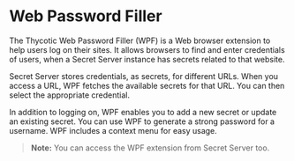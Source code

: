 [title]: # (Web Password Filler)
[tags]: # (WPF)
[priority]: # (1)
# Web Password Filler

The Thycotic Web Password Filler (WPF) is a Web browser extension to help users log on their sites. It allows browsers to find and enter credentials of users, when a Secret Server instance has secrets related to that website.

Secret Server stores credentials, as secrets, for different URLs. When you access a URL, WPF fetches the available secrets for that URL. You can then select the appropriate credential.

In addition to logging on, WPF enables you to add a new secret or update an existing secret. You can use WPF to generate a strong password for a username. WPF includes a context menu for easy usage.

>**Note:** You can access the WPF extension from Secret Server too.
